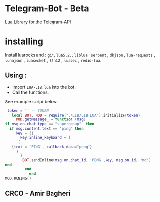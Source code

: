 # Telegram-Bot - Beta
 Lua Library for the Telegram-API 

# installing

Install luarocks and : `git`, `lua5.2`, , `liblua` , `serpent` , `dkjson` , `lua-requests` , `lunajson` , `luasocket` , `ltn12` , `luasec` ,  `redis-lua`.


## Using : 
- Import `LUA-LIB.lua` into the bot.
- Call the functions.

See example script below.


```lua
 token = '' -- TOKEN
   local BOT, MOD = require("./LIB/LIB-LUA").initialize(token)
     MOD.getMessage_ = function (msg)
if msg.on.chat_type == "supergroup"  then
  if msg.content.text == 'ping' then
     key = {}
       key.inline_keyboard = {
      {
   {text = 'PING', callback_data="pong"}
     }
       }
        BOT.sendInline(msg.on.chat_id, 'PONG',key, msg.on.id, 'md')
end
         end
           end
MOD.RUNING()
```





## CRCO - Amir Bagheri
